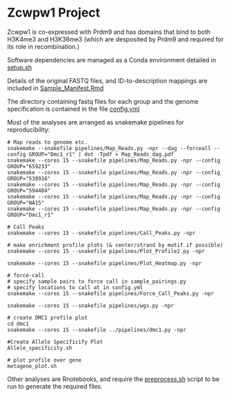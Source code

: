# Zcwpw1 Project

Zcwpw1 is co-expressed with Prdm9 and has domains that bind to both H3K4me3 and H3K36me3 (which are desposited by Prdm9 and required for its role in recombination.)

Software dependencies are managed as a Conda environment detailed in [setup.sh](setup.sh)

Details of the original FASTQ files, and ID-to-description mappings are included in [Sample_Manifest.Rmd](analysis/Sample_Manifest.Rmd)

The directory containing fastq files for each group and the genome specification is contained in the file [config.yml](pipelines/config.yml)

Most of the analyses are arranged as snakemake pipelines for reproducibility:

```{bash}
# Map reads to genome etc.
snakemake --snakefile pipelines/Map_Reads.py -npr --dag --forceall --config GROUP="Dmc1_r1" | dot -Tpdf > Map_Reads_dag.pdf
snakemake --cores 15 --snakefile pipelines/Map_Reads.py -npr --config GROUP="659233"
snakemake --cores 15 --snakefile pipelines/Map_Reads.py -npr --config GROUP="538916"
snakemake --cores 15 --snakefile pipelines/Map_Reads.py -npr --config GROUP="594404"
snakemake --cores 15 --snakefile pipelines/Map_Reads.py -npr --config GROUP="NA15"
snakemake --cores 15 --snakefile pipelines/Map_Reads.py -npr --config GROUP="Dmc1_r1"

# Call Peaks
snakemake --cores 15 --snakefile pipelines/Call_Peaks.py -npr

# make enrichment profile plots (& center/strand by motif if possible)
snakemake --cores 15 --snakefile pipelines/Plot_Profile2.py -npr

snakemake --cores 15 --snakefile pipelines/Plot_Heatmap.py -npr

# force-call
# specify sample pairs to force call in sample_pairings.py
# specify locations to call at in config.yml
snakemake --cores 15 --snakefile pipelines/Force_Call_Peaks.py -npr

snakemake --cores 15 --snakefile pipelines/wgs.py -npr

# create DMC1 profile plot
cd dmc1
snakemake --cores 15 --snakefile ../pipelines/dmc1.py -npr

#Create Allele Specificify Plot
Allele_specificity.sh

# plot profile over gene
metagene_plot.sh
```

Other analyses are Rnotebooks, and require the [preprocess.sh](preprocess.sh) script to be run to generate the required files.


